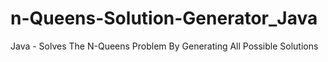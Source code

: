 # n-Queens-Solution-Generator_Java
Java - Solves The N-Queens Problem By Generating All Possible Solutions

